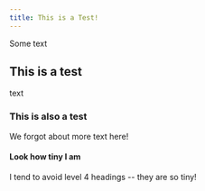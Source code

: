 ```yaml
---
title: This is a Test!
---
```


Some text

## This is a test

text

### This is also a test

We forgot about more text here!

#### Look how tiny I am

I tend to avoid level 4 headings -- they are so tiny!
